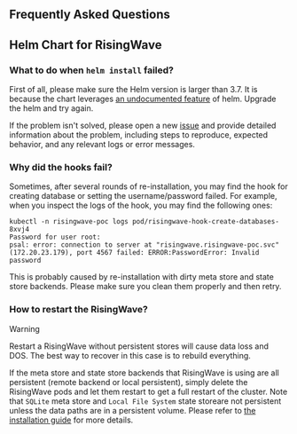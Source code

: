 Frequently Asked Questions
---

## Helm Chart for RisingWave

### What to do when `helm install` failed?

First of all, please make sure the Helm version is larger than 3.7. It is because the chart
leverages [an undocumented feature](https://github.com/helm/helm/pull/9957) of helm. Upgrade the helm and try again.

If the problem isn't solved, please open a new [issue](https://github.com/risingwavelabs/helm-charts/issues/new/choose) 
and provide detailed information about the problem, including steps to reproduce, expected behavior, and any relevant 
logs or error messages.

### Why did the hooks fail?

Sometimes, after several rounds of re-installation, you may find the hook for creating database or setting the
username/password failed. For example, when you inspect the logs of the hook, you may find the following ones:

```plain
kubectl -n risingwave-poc logs pod/risingwave-hook-create-databases-8xvj4
Password for user root: 
psal: error: connection to server at "risingwave.risingwave-poc.svc"(172.20.23.179), port 4567 failed: ERROR:PasswordError: Invalid password
```

This is probably caused by re-installation with dirty meta store and state store backends. Please make sure you clean 
them properly and then retry.

### How to restart the RisingWave?

> [!WARNING]
>
> Restart a RisingWave without persistent stores will cause data loss and DOS.
> The best way to recover in this case is to rebuild everything.

If the meta store and state store backends that RisingWave is using are all persistent (remote backend or local
persistent), simply delete the RisingWave pods and let them restart to get a full restart of the cluster. Note
that `SQLite` meta store and `Local File System` state storeare not persistent unless the data paths are in a 
persistent volume. Please refer to [the installation guide](CONFIGURATION.md) for more details.
